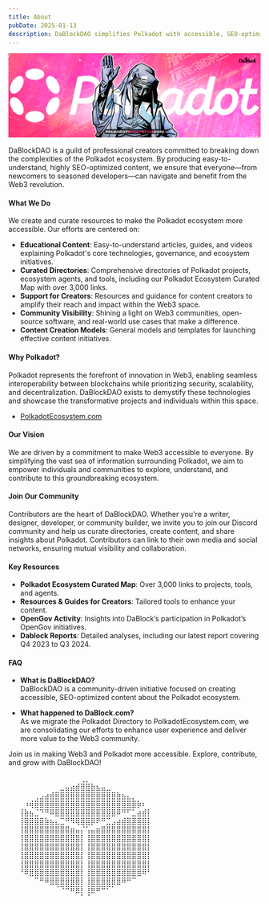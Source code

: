 ```yaml
---
title: About
pubDate: 2025-01-13
description: DaBlockDAO simplifies Polkadot with accessible, SEO-optimized content, spotlighting projects, initiatives, and communities driving Web3 innovation.
---
```


![Polkadot E](https://raw.githubusercontent.com/dablockdao/polkadot-ecosystem/refs/heads/main/dot-atlas/src/assets/dotbanner.png)

DaBlockDAO is a guild of professional creators committed to breaking down the complexities of the Polkadot ecosystem. By producing easy-to-understand, highly SEO-optimized content, we ensure that everyone—from newcomers to seasoned developers—can navigate and benefit from the Web3 revolution.

#### What We Do
We create and curate resources to make the Polkadot ecosystem more accessible. Our efforts are centered on:
- **Educational Content**: Easy-to-understand articles, guides, and videos explaining Polkadot's core technologies, governance, and ecosystem initiatives.
- **Curated Directories**: Comprehensive directories of Polkadot projects, ecosystem agents, and tools, including our Polkadot Ecosystem Curated Map with over 3,000 links.
- **Support for Creators**: Resources and guidance for content creators to amplify their reach and impact within the Web3 space.
- **Community Visibility**: Shining a light on Web3 communities, open-source software, and real-world use cases that make a difference.
- **Content Creation Models**: General models and templates for launching effective content initiatives.

#### Why Polkadot?
Polkadot represents the forefront of innovation in Web3, enabling seamless interoperability between blockchains while prioritizing security, scalability, and decentralization. DaBlockDAO exists to demystify these technologies and showcase the transformative projects and individuals within this space.

 -  <a href="https://polkadotecosystem.com">PolkadotEcosystem.com</a>

#### Our Vision
We are driven by a commitment to make Web3 accessible to everyone. By simplifying the vast sea of information surrounding Polkadot, we aim to empower individuals and communities to explore, understand, and contribute to this groundbreaking ecosystem.

#### Join Our Community
Contributors are the heart of DaBlockDAO. Whether you're a writer, designer, developer, or community builder, we invite you to join our Discord community and help us curate directories, create content, and share insights about Polkadot. Contributors can link to their own media and social networks, ensuring mutual visibility and collaboration.

#### Key Resources
- **Polkadot Ecosystem Curated Map**: Over 3,000 links to projects, tools, and agents.
- **Resources & Guides for Creators**: Tailored tools to enhance your content.
- **OpenGov Activity**: Insights into DaBlock’s participation in Polkadot’s OpenGov initiatives.
- **Dablock Reports**: Detailed analyses, including our latest report covering Q4 2023 to Q3 2024.

#### FAQ
- **What is DaBlockDAO?**  
  DaBlockDAO is a community-driven initiative focused on creating accessible, SEO-optimized content about the Polkadot ecosystem.

- **What happened to DaBlock.com?**  
  As we migrate the Polkadot Directory to PolkadotEcosystem.com, we are consolidating our efforts to enhance user experience and deliver more value to the Web3 community.

Join us in making Web3 and Polkadot more accessible. Explore, contribute, and grow with DaBlockDAO!


⠀⠀⠀⠀⠀⠀⠀⠀⠀⠀⠀⠀⠀⠀⢀⡀⠀⠀⠀⠀⠀⠀⠀⠀⠀⠀⠀⠀⠀⠀
⠀⠀⠀⠀⠀⠀⠀⠀⠀⠀⣀⣤⣴⣾⣿⣿⣷⣦⣤⣀⠀⠀⠀⠀⠀⠀⠀⠀⠀⠀
⠀⠀⠀⠀⠀⢀⣠⣴⣾⣿⣿⣿⣿⣿⣿⣿⣿⣿⣿⣿⣿⣷⣦⣄⡀⠀⠀⠀⠀⠀
⠀⠀⠀⠰⢾⣿⣿⣿⣿⣿⣿⣿⣿⣿⣿⣿⣿⣿⣿⣿⣿⣿⣿⣿⣿⡷⠆⠀⠀⠀
⠀⠀⢸⣷⣦⣈⠙⠛⠿⣿⣿⣿⣿⣿⣿⣿⣿⣿⣿⣿⣿⠿⠛⠋⣁⣴⣾⡇⠀⠀
⠀⠀⢸⣿⣿⣿⣿⣷⣦⣄⣉⠛⠻⢿⣿⣿⡿⠟⠛⣉⣠⣴⣾⣿⣿⣿⣿⡇⠀⠀
⠀⠀⢸⣿⣿⣿⣿⣿⣿⣿⣿⣿⣶⣤⡌⢡⣤⣶⣿⣿⣿⣿⣿⣿⣿⣿⣿⡇⠀⠀
⠀⠀⢸⣿⣿⣿⣿⣿⣿⣿⣿⣿⣿⣿⡇⢸⣿⣿⣿⣿⣿⣿⣿⣿⣿⣿⣿⡇⠀⠀
⠀⠀⢸⣿⣿⣿⣿⣿⣿⣿⣿⣿⣿⣿⡇⢸⣿⣿⣿⣿⣿⣿⣿⣿⣿⣿⣿⡇⠀⠀
⠀⠀⢸⣿⣿⣿⣿⣿⣿⣿⣿⣿⣿⣿⡇⢸⣿⣿⣿⣿⣿⣿⣿⣿⣿⣿⣿⡇⠀⠀
⠀⠀⢸⣿⣿⣿⣿⣿⣿⣿⣿⣿⣿⣿⡇⢸⣿⣿⣿⣿⣿⣿⣿⣿⣿⣿⣿⡇⠀⠀
⠀⠀⠘⠿⣿⣿⣿⣿⣿⣿⣿⣿⣿⣿⡇⢸⣿⣿⣿⣿⣿⣿⣿⣿⣿⣿⠿⠃⠀⠀
⠀⠀⠀⠀⠀⠉⠛⠿⣿⣿⣿⣿⣿⣿⡇⢸⣿⣿⣿⣿⣿⣿⠿⠛⠉⠀⠀⠀⠀⠀
⠀⠀⠀⠀⠀⠀⠀⠀⠀⠈⠙⠛⠿⣿⡇⢸⣿⠿⠛⠋⠁⠀⠀⠀⠀⠀⠀⠀⠀⠀
⠀⠀⠀⠀⠀⠀⠀⠀⠀⠀⠀⠀⠀⠀⠁⠈⠀⠀⠀⠀⠀⠀⠀⠀⠀⠀⠀⠀⠀⠀